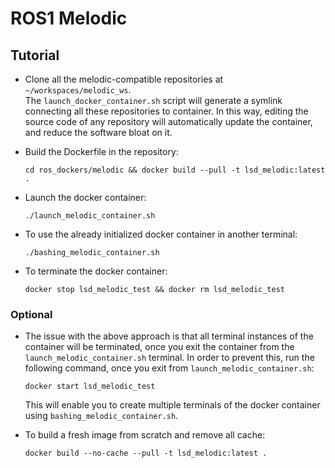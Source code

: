 # ROS1 Melodic

## Tutorial

* Clone all the melodic-compatible repositories at `~/workspaces/melodic_ws`.
<br/>The `launch_docker_container.sh` script will generate a symlink connecting all these repositories to container. In this way, editing the source code of any repository will automatically update the container, and reduce the software bloat on it.

* Build the Dockerfile in the repository:

      cd ros_dockers/melodic && docker build --pull -t lsd_melodic:latest .

* Launch the docker container:

      ./launch_melodic_container.sh

* To use the already initialized docker container in another terminal:

      ./bashing_melodic_container.sh

* To terminate the docker container:

      docker stop lsd_melodic_test && docker rm lsd_melodic_test

### Optional

* The issue with the above approach is that all terminal instances of the container will be terminated, once you exit the container from the `launch_melodic_container.sh` terminal. In order to prevent this, run the following command, once you exit from `launch_melodic_container.sh`:

      docker start lsd_melodic_test

	This will enable you to create multiple terminals of the docker container using `bashing_melodic_container.sh`.

* To build a fresh image from scratch and remove all cache:

      docker build --no-cache --pull -t lsd_melodic:latest .
